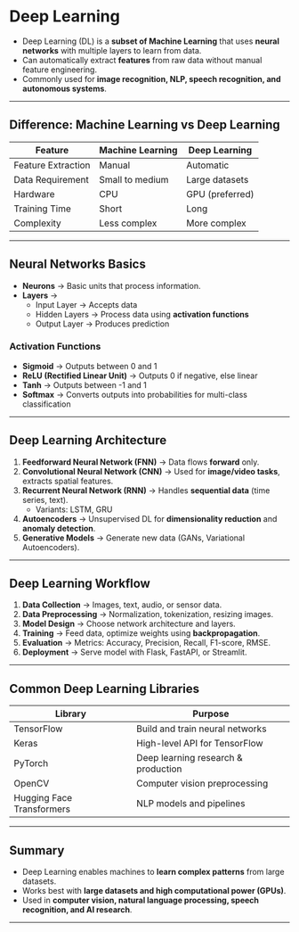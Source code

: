 # Deep Learning

- Deep Learning (DL) is a **subset of Machine Learning** that uses **neural networks** with multiple layers to learn from data.  
- Can automatically extract **features** from raw data without manual feature engineering.  
- Commonly used for **image recognition, NLP, speech recognition, and autonomous systems**.

---

## Difference: Machine Learning vs Deep Learning

| Feature | Machine Learning | Deep Learning |
|---------|-----------------|---------------|
| Feature Extraction | Manual | Automatic |
| Data Requirement | Small to medium | Large datasets |
| Hardware | CPU | GPU (preferred) |
| Training Time | Short | Long |
| Complexity | Less complex | More complex |

---

## Neural Networks Basics

- **Neurons** → Basic units that process information.  
- **Layers** →  
  - Input Layer → Accepts data  
  - Hidden Layers → Process data using **activation functions**  
  - Output Layer → Produces prediction  

### Activation Functions

- **Sigmoid** → Outputs between 0 and 1  
- **ReLU (Rectified Linear Unit)** → Outputs 0 if negative, else linear  
- **Tanh** → Outputs between -1 and 1  
- **Softmax** → Converts outputs into probabilities for multi-class classification

---

## Deep Learning Architecture

1. **Feedforward Neural Network (FNN)** → Data flows **forward** only.  
2. **Convolutional Neural Network (CNN)** → Used for **image/video tasks**, extracts spatial features.  
3. **Recurrent Neural Network (RNN)** → Handles **sequential data** (time series, text).  
   - Variants: LSTM, GRU  
4. **Autoencoders** → Unsupervised DL for **dimensionality reduction** and **anomaly detection**.  
5. **Generative Models** → Generate new data (GANs, Variational Autoencoders).

---

## Deep Learning Workflow

1. **Data Collection** → Images, text, audio, or sensor data.  
2. **Data Preprocessing** → Normalization, tokenization, resizing images.  
3. **Model Design** → Choose network architecture and layers.  
4. **Training** → Feed data, optimize weights using **backpropagation**.  
5. **Evaluation** → Metrics: Accuracy, Precision, Recall, F1-score, RMSE.  
6. **Deployment** → Serve model with Flask, FastAPI, or Streamlit.  

---

## Common Deep Learning Libraries

| Library | Purpose |
|---------|---------|
| TensorFlow | Build and train neural networks |
| Keras | High-level API for TensorFlow |
| PyTorch | Deep learning research & production |
| OpenCV | Computer vision preprocessing |
| Hugging Face Transformers | NLP models and pipelines |

---

## Summary
- Deep Learning enables machines to **learn complex patterns** from large datasets.  
- Works best with **large datasets and high computational power (GPUs)**.  
- Used in **computer vision, natural language processing, speech recognition, and AI research**.

---
